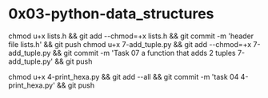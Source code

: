 # 0x03-python-data_structures

chmod u+x lists.h && git add --chmod=+x lists.h && git commit -m 'header file lists.h' && git push
chmod u+x 7-add_tuple.py && git add --chmod=+x 7-add_tuple.py && git commit -m 'Task 07 a function that adds 2 tuples 7-add_tuple.py' && git push

chmod u+x 4-print_hexa.py && git add --all && git commit -m 'task 04 4-print_hexa.py' && git push
